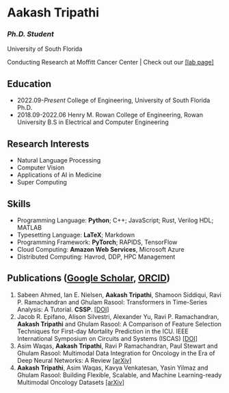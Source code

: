 # Aakash Tripathi

### *Ph.D. Student*

University of South Florida

Conducting Research at Moffitt Cancer Center | Check out our [[lab page]](https://lab.moffitt.org/Rasool/)

## Education

- 2022.09-*Present* College of Engineering, University of South Florida Ph.D.
- 2018.09-2022.06 Henry M. Rowan College of Engineering, Rowan University B.S in Electrical and Computer Engineering

## Research Interests

- Natural Language Processing
- Computer Vision
- Applications of AI in Medicine
- Super Computing

## Skills

- Programming Language: **Python**; C++; JavaScript; Rust, Verilog HDL; MATLAB
- Typesetting Language: **LaTeX**; Markdown
- Programming Framework: **PyTorch**; RAPIDS, TensorFlow
- Cloud Computing: **Amazon Web Services**, Microsoft Azure
- Distributed Computing: Havrod, DDP, HPC Management

## Publications ([Google Scholar](https://scholar.google.com/citations?user=7X57fGgAAAAJ&hl=en), [ORCID](https://orcid.org/0000-0001-7231-0487))

1. Sabeen Ahmed, Ian E. Nielsen, **Aakash Tripathi**, Shamoon Siddiqui, Ravi P. Ramachandran and Ghulam Rasool: Transformers in Time-Series Analysis: A Tutorial. **CSSP**. [[DOI]](https://doi.org/10.1007/s00034-023-02454-8)
1. Jacob R. Epifano, Alison Silvestri, Alexander Yu, Ravi P. Ramachandran, **Aakash Tripathi** and Ghulam Rasool: A Comparison of Feature Selection Techniques for First-day Mortality Prediction in the ICU. IEEE International Symposium on Circuits and Systems (ISCAS) [[DOI]](https://doi.org/10.1109/ISCAS46773.2023.10182228)
1. Asim Waqas, **Aakash Tripathi**, Ravi P Ramachandran, Paul Stewart and Ghulam Rasool: Multimodal Data Integration for Oncology in the Era of Deep Neural Networks: A Review [[arXiv]](https://arxiv.org/abs/2303.06471)
1. **Aakash Tripathi**, Asim Waqas, Kavya Venkatesan, Yasin Yilmaz and Ghulam Rasool: Building Flexible, Scalable, and Machine Learning-ready Multimodal Oncology Datasets [[arXiv]](https://arxiv.org/abs/2310.01438)

